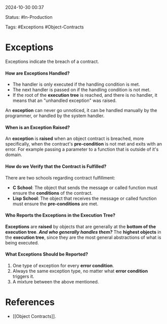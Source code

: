 
2024-10-30 00:37

Status: #In-Production

Tags: #Exceptions #Object-Contracts

# Exceptions

Exceptions indicate the breach of a contract. 

#### How are Exceptions Handled?

- The handler is only executed if the handling condition is met.
- The next handler is passed on if the handling condition is not met.
- If the root of the **execution tree** is reached, and there is no handler, it means that an "unhandled exception" was raised.

An **exception** can never go unnoticed, it can be handled manually by the programmer, or handled by the system handler.
#### When is an Exception Raised?

An **exception** is **raised** when an object contract is breached, more specifically, when the contract's **pre-condition** is not met and exits with an error. For example passing a parameter to a function that is outside of it's domain.

#### How do we Verify that the Contract is Fulfilled?

There are two schools regarding contract fulfillment:

- **C School**: The object that sends the message or called function must ensure the **conditions** of the contract.
- **Lisp School**: The object that receives the message or called function must ensure the **pre-conditions** are met.

#### Who Reports the Exceptions in the Execution Tree?

**Exceptions** are **raised** by objects that are generally at the **bottom of the execution tree**.
***And who generally handles them?*** The **highest objects** in the **execution tree**, since they are the most general abstractions of what is being executed.

#### What Exceptions Should be Reported?

1. One type of exception for every **error condition**.
2. Always the same exception type, no matter what **error condition** triggers it.
3. A mixture between the above mentioned.


# References

- [[Object Contracts]].
